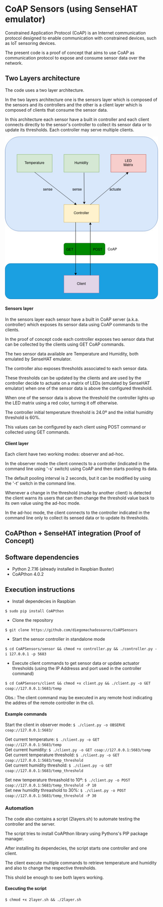 # CoAP Sensors (using SenseHAT emulator)

Constrained Application Protocol (CoAP) is an Internet communication protocol designed to enable communication
with constrained devices, such as IoT sensoring devices.

The present code is a proof of concept that aims to use CoAP as communication protocol to expose and consume sensor data
over the network.

## Two Layers architecture

The code uses a two layer architecture.

In the two layers architecture one is the sensors layer which is composed of the sensors and its controllers and the other
is a client layer which is composed of clients that consume the sensor data.

In this architecture each sensor have a built in controller and each client connects directly to the sensor's controller
to collect its sensor data or to update its thresholds. Each controller may serve multiple clients.

![Two layer architecture](figure/diagram.jpg)

#### Sensors layer

In the sensors layer each sensor have a built in CoAP server (a.k.a. controller) which exposes its sensor data using CoAP
commands to the clients. 

In the proof of concept code each controller exposes two sensor data that can be collected by the clients using GET
CoAP commands.

The two sensor data available are Temperature and Humidity, both emulated by SenseHAT emulator.

The controller also exposes thresholds associated to each sensor data.

These thresholds can be updated by the clients and are used by the controller decide to actuate on a matrix of LEDs
(emulated by SenseHAT emulator) when one of the sensor data is above the configured threshold.

When one of the sensor data is above the threshold the controller lights up the LED matrix using a red color, turning it off otherwise.
 
The controller initial temperature threshold is 24.0º and the initial humidity threshold is 60%.

This values can be configured by each client using POST command or collected using GET commands.

#### Client layer
Each client have two working modes: observer and ad-hoc.

In the observer mode the client connects to a controller (indicated in the command line using '-s' switch) using CoAP
and then starts pooling its data.

The default pooling interval is 2 seconds, but it can be modified by using the '-t' switch in the command line.

Whenever a change in the threshold (made by another client) is detected the client warns its users that can then
change the threshold value back to its own value using the ad-hoc mode.

In the ad-hoc mode, the client connects to the controller indicated in the command line only to collect its sensed data or to update its thresholds.

## CoAPthon + SenseHAT integration (Proof of Concept)


## Software dependencies

* Python 2.7.16 (already installed in Raspbian Buster)
* CoAPthon 4.0.2

## Execution instructions

* Install dependecies in Raspbian

`$ sudo pip install CoAPthon`

* Clone the repository

`$ git clone https://github.com/diegomachadosoares/CoAPSensors`

* Start the sensor controller in standalone mode

`$ cd CoAPSensors/sensor && chmod +x controller.py && ./controller.py -i 127.0.0.1 -p 5683`

* Execute client commands to get sensor data or update actuator thresholds (using the IP Addresss and port used in the
controller command)

`$ cd CoAPSensors/client && chmod +x client.py && ./client.py -o GET coap://127.0.0.1:5683/temp`

Obs.: The client command may be executed in any remote host indicating the addres of the remote controller in the cli.

#### Example commands

Start the client in observer mode: `$ ./client.py -o OBSERVE coap://127.0.0.1:5683/`

Get current temperature:  `$ ./client.py -o GET coap://127.0.0.1:5683/temp` \
Get current humidity:  `$ ./client.py -o GET coap://127.0.0.1:5683/temp` \
Get current temperature threshold:  `$ ./client.py -o GET coap://127.0.0.1:5683/temp_threshold` \
Get current humidity threshold:  `$ ./client.py -o GET coap://127.0.0.1:5683/temp_threshold`

Set new temperature threashold to 10º: `$ ./client.py -o POST coap://127.0.0.1:5683/temp_threshold -P 10` \
Set new humidity threashold to 30%: `$ ./client.py -o POST coap://127.0.0.1:5683/temp_threshold -P 30`

### Automation
The code also contains a script (2layers.sh) to automate testing the controller and the server.

The script tries to install CoAPthon library using Pythons's PIP package manager.

After installing its dependecies, the script starts one controller and one client.

The client execute multiple commands to retrieve temperature and humidity and also to change the respective thresholds.

This shold be enough to see both layers working.

#### Executing the script

`$ chmod +x 2layer.sh && ./2layer.sh`
